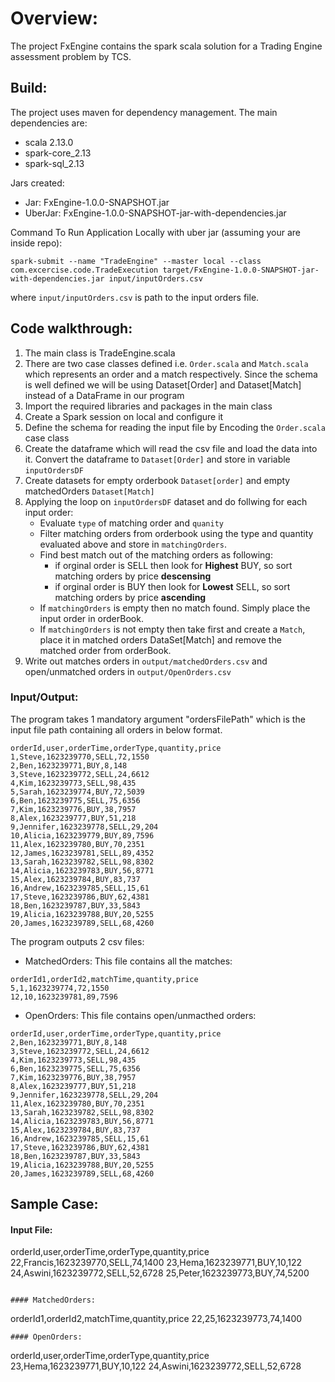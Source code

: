 # Overview:
The project FxEngine contains the spark scala solution for a Trading Engine assessment problem by TCS.

## Build:
The project uses maven for dependency management. The main dependencies are:
- scala 2.13.0
- spark-core_2.13
- spark-sql_2.13

Jars created:
- Jar: FxEngine-1.0.0-SNAPSHOT.jar
- UberJar: FxEngine-1.0.0-SNAPSHOT-jar-with-dependencies.jar

Command To Run Application Locally with uber jar (assuming your are inside repo):
```
spark-submit --name "TradeEngine" --master local --class com.excercise.code.TradeExecution target/FxEngine-1.0.0-SNAPSHOT-jar-with-dependencies.jar input/inputOrders.csv
```
where `input/inputOrders.csv` is path to the input orders file.


## Code walkthrough:
1. The main class is TradeEngine.scala
2. There are two case classes defined i.e. `Order.scala` and `Match.scala` which represents an order and a match respectively. Since the schema is well defined we will be using Dataset[Order] and Dataset[Match] instead of a DataFrame in our program
3. Import the required libraries and packages in the main class
4. Create a Spark session on local and configure it
5. Define the schema for reading the input file by Encoding the `Order.scala` case class
6. Create the dataframe which will read the csv file and load the data into it. Convert the dataframe to `Dataset[Order]` and store in variable `inputOrdersDF`
7. Create datasets for empty orderbook `Dataset[order]` and empty matchedOrders `Dataset[Match]`
8. Applying the loop on `inputOrdersDF` dataset and do follwing for each input order:
    - Evaluate `type` of matching order and `quanity`
    - Filter matching orders from orderbook using the type and quantity evaluated above and store in `matchingOrders`.
    - Find best match out of the matching orders as following:
        - if orginal order is SELL then look for **Highest** BUY, so sort matching orders by price **descensing**
        - if orginal order is BUY then look for **Lowest** SELL, so sort matching orders by price **ascending**
    - If `matchingOrders` is empty then no match found. Simply place the input order in orderBook.
    - If `matchingOrders` is not empty then take first and create a `Match`, place it in matched orders DataSet[Match] and remove the  
      matched order from orderBook.
9. Write out matches orders in `output/matchedOrders.csv` and open/unmatched orders in `output/OpenOrders.csv`


### Input/Output:
The program takes 1 mandatory argument "ordersFilePath" which is the input file path containing all orders in below format.

```
orderId,user,orderTime,orderType,quantity,price
1,Steve,1623239770,SELL,72,1550
2,Ben,1623239771,BUY,8,148
3,Steve,1623239772,SELL,24,6612
4,Kim,1623239773,SELL,98,435
5,Sarah,1623239774,BUY,72,5039
6,Ben,1623239775,SELL,75,6356
7,Kim,1623239776,BUY,38,7957
8,Alex,1623239777,BUY,51,218
9,Jennifer,1623239778,SELL,29,204
10,Alicia,1623239779,BUY,89,7596
11,Alex,1623239780,BUY,70,2351
12,James,1623239781,SELL,89,4352
13,Sarah,1623239782,SELL,98,8302
14,Alicia,1623239783,BUY,56,8771
15,Alex,1623239784,BUY,83,737
16,Andrew,1623239785,SELL,15,61
17,Steve,1623239786,BUY,62,4381
18,Ben,1623239787,BUY,33,5843
19,Alicia,1623239788,BUY,20,5255
20,James,1623239789,SELL,68,4260
```

The program outputs 2 csv files:
- MatchedOrders: This file contains all the matches:
```
orderId1,orderId2,matchTime,quantity,price
5,1,1623239774,72,1550
12,10,1623239781,89,7596
```
- OpenOrders: This file contains open/unmacthed orders:
```
orderId,user,orderTime,orderType,quantity,price
2,Ben,1623239771,BUY,8,148
3,Steve,1623239772,SELL,24,6612
4,Kim,1623239773,SELL,98,435
6,Ben,1623239775,SELL,75,6356
7,Kim,1623239776,BUY,38,7957
8,Alex,1623239777,BUY,51,218
9,Jennifer,1623239778,SELL,29,204
11,Alex,1623239780,BUY,70,2351
13,Sarah,1623239782,SELL,98,8302
14,Alicia,1623239783,BUY,56,8771
15,Alex,1623239784,BUY,83,737
16,Andrew,1623239785,SELL,15,61
17,Steve,1623239786,BUY,62,4381
18,Ben,1623239787,BUY,33,5843
19,Alicia,1623239788,BUY,20,5255
20,James,1623239789,SELL,68,4260
```


## Sample Case:
#### Input File:
orderId,user,orderTime,orderType,quantity,price
22,Francis,1623239770,SELL,74,1400
23,Hema,1623239771,BUY,10,122
24,Aswini,1623239772,SELL,52,6728
25,Peter,1623239773,BUY,74,5200

```

#### MatchedOrders:
```
orderId1,orderId2,matchTime,quantity,price
22,25,1623239773,74,1400

```
#### OpenOrders:
```
orderId,user,orderTime,orderType,quantity,price
23,Hema,1623239771,BUY,10,122
24,Aswini,1623239772,SELL,52,6728

```
